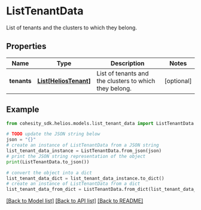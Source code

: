 # ListTenantData

List of tenants and the clusters to which they belong.

## Properties

Name | Type | Description | Notes
------------ | ------------- | ------------- | -------------
**tenants** | [**List[HeliosTenant]**](HeliosTenant.md) | List of tenants and the clusters to which they belong. | [optional] 

## Example

```python
from cohesity_sdk.helios.models.list_tenant_data import ListTenantData

# TODO update the JSON string below
json = "{}"
# create an instance of ListTenantData from a JSON string
list_tenant_data_instance = ListTenantData.from_json(json)
# print the JSON string representation of the object
print(ListTenantData.to_json())

# convert the object into a dict
list_tenant_data_dict = list_tenant_data_instance.to_dict()
# create an instance of ListTenantData from a dict
list_tenant_data_from_dict = ListTenantData.from_dict(list_tenant_data_dict)
```
[[Back to Model list]](../README.md#documentation-for-models) [[Back to API list]](../README.md#documentation-for-api-endpoints) [[Back to README]](../README.md)


